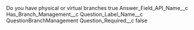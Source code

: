<?xml version="1.0" encoding="UTF-8"?>
<CustomMetadata xmlns="http://soap.sforce.com/2006/04/metadata" xmlns:xsi="http://www.w3.org/2001/XMLSchema-instance" xmlns:xsd="http://www.w3.org/2001/XMLSchema">
    <label>Do you have physical or virtual branches</label>
    <protected>true</protected>
    <values>
        <field>Answer_Field_API_Name__c</field>
        <value xsi:type="xsd:string">Has_Branch_Management__c</value>
    </values>
    <values>
        <field>Question_Label_Name__c</field>
        <value xsi:type="xsd:string">QuestionBranchManagement</value>
    </values>
    <values>
        <field>Question_Required__c</field>
        <value xsi:type="xsd:boolean">false</value>
    </values>
</CustomMetadata>
